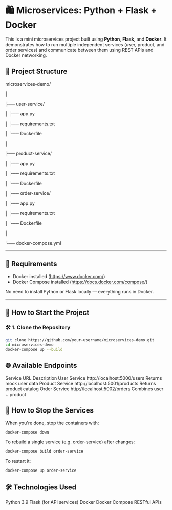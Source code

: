 # 🛍️ Microservices: Python + Flask + Docker

This is a mini microservices project built using **Python**, **Flask**, and **Docker**. It demonstrates how to run multiple independent services (user, product, and order services) and communicate between them using REST APIs and Docker networking.

## 📁 Project Structure

microservices-demo/

│

├── user-service/

│ ├── app.py

│ ├── requirements.txt

│ └── Dockerfile

│

├── product-service/

│ ├── app.py

│ ├── requirements.txt

│ └── Dockerfile

│
├── order-service/

│ ├── app.py

│ ├── requirements.txt

│ └── Dockerfile

│

└── docker-compose.yml


---

## 🔧 Requirements

- Docker installed (https://www.docker.com/)
- Docker Compose installed (https://docs.docker.com/compose/)

No need to install Python or Flask locally — everything runs in Docker.

---

## 🚀 How to Start the Project

### 🛠 1. Clone the Repository

```bash
git clone https://github.com/your-username/microservices-demo.git
cd microservices-demo
docker-compose up --build
```

## 🌐 Available Endpoints

Service	            URL	                                        Description
User Service	      http://localhost:5000/users	                Returns mock user data
Product             Service	http://localhost:5001/products	    Returns product catalog
Order Service	      http://localhost:5002/orders	              Combines user + product

## 🛑 How to Stop the Services

When you're done, stop the containers with:

```bash
docker-compose down
```

To rebuild a single service (e.g. order-service) after changes:

```bash
docker-compose build order-service
```

To restart it:

```bash
docker-compose up order-service
```

## 🛠 Technologies Used
Python 3.9
Flask (for API services)
Docker
Docker Compose
RESTful APIs
